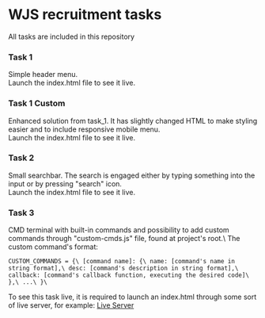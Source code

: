 # WJS recruitment tasks

All tasks are included in this repository

### Task 1
Simple header menu.\
Launch the index.html file to see it live.

### Task 1 Custom
Enhanced solution from task_1. It has slightly changed HTML to make styling easier and to include responsive mobile menu.\
Launch the index.html file to see it live.

### Task 2
Small searchbar. The search is engaged either by typing something into the input or by pressing "search" icon.\
Launch the index.html file to see it live.

### Task 3
CMD terminal with built-in commands and possibility to add custom commands through "custom-cmds.js" file, found at project's root.\ 
The custom command's format:

`
CUSTOM_COMMANDS = {\
	[command name]: {\
 		name: [command's name in string format],\
   		desc: [command's description in string format],\
     		callback: [command's callback function, executing the desired code]\
       	},\
	...\
}\
`

To see this task live, it is required to launch an index.html through some sort of live server, for example: [Live Server](https://marketplace.visualstudio.com/items?itemName=ritwickdey.LiveServer)
